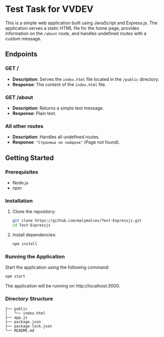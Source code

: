 # Test Task for VVDEV

This is a simple web application built using JavaScript and Express.js. The application serves a static HTML file for the home page, provides information on the `/about` route, and handles undefined routes with a custom message.

## Endpoints

### GET /

- **Description**: Serves the `index.html` file located in the `/public` directory.
- **Response**: The content of the `index.html` file.

### GET /about

- **Description**: Returns a simple text message.
- **Response**: Plain text.

### All other routes

- **Description**: Handles all undefined routes.
- **Response**: `"Страница не найдена"` (Page not found).

## Getting Started

### Prerequisites

- Node.js
- npm

### Installation

1. Clone the repository:

   ```bash
   git clone https://github.com/malymalcev/Test-Expressjs.git
   cd Test-Expressjs
   ```
   
2. Install dependencies:

   ```bash
   npm install
   ```

### Running the Application

Start the application using the following command:

```bash
npm start
```

The application will be running on http://localhost:3000.

### Directory Structure

```
├── public
│   └── index.html
├── app.js
├── package.json
├── package-lock.json
└── README.md
```
